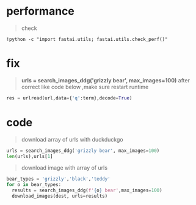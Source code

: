 # performance
> check
```shell
!python -c "import fastai.utils; fastai.utils.check_perf()"
```
# fix
> **urls = search_images_ddg('grizzly bear', max_images=100)**
> after correct like code below ,make sure restart runtime
```python
res = urlread(url,data={'q':term},decode=True)
```
# code
> download array of urls with duckduckgo
```python
urls = search_images_ddg('grizzly bear', max_images=100)
len(urls),urls[1]
```
> download image with array of urls 
```python
bear_types = 'grizzly','black','teddy'
for o in bear_types:
  results = search_images_ddg(f'{o} bear',max_images=100)
  download_images(dest, urls=results)
```
